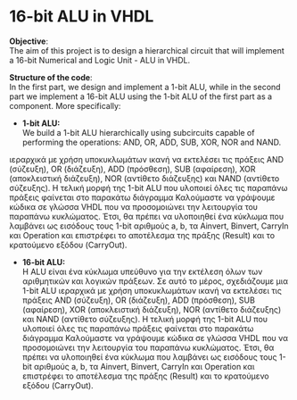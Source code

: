 # 16-bit ALU in VHDL


**Objective**:  
The aim of this project is to design a hierarchical circuit that will implement a 16-bit Numerical and Logic Unit - ALU in VHDL.

**Structure of the code**:  
In the first part, we design and implement a 1-bit ALU, while in the second part we implement a 16-bit ALU using the 1-bit ALU of the first part as a component. More specifically:  
* **1-bit ALU:**  
We build a 1-bit ALU hierarchically using subcircuits capable of performing the operations: AND, OR, ADD, SUB, XOR, NOR and NAND. 




ιεραρχικά με χρήση υποκυκλωμάτων ικανή να εκτελέσει τις πράξεις AND (σύζευξη), OR (διάζευξη), ADD (πρόσθεση), SUB (αφαίρεση), XOR (αποκλειστική διάζευξη), NOR (αντίθετο διάζευξης) και NAND (αντίθετο σύζευξης). Η τελική μορφή της 1-bit ALU που υλοποιεί όλες τις παραπάνω πράξεις φαίνεται στο παρακάτω διάγραμμα
Καλούμαστε να γράψουμε κώδικα σε γλώσσα VHDL που να προσομοιώνει την λειτουργία του παραπάνω κυκλώματος. Έτσι, θα πρέπει να υλοποιηθεί ένα κύκλωμα που λαμβάνει ως εισόδους τους 1-bit αριθμούς a, b, τα Ainvert, Binvert, CarryIn και Operation και επιστρέφει το αποτέλεσμα της πράξης (Result) και το κρατούμενο εξόδου (CarryOut).

* **16-bit ALU:**  
Η ALU είναι ένα κύκλωμα υπεύθυνο για την εκτέλεση όλων των αριθμητικών και λογικών πράξεων. Σε αυτό το μέρος, σχεδιάζουμε μια 1-bit ALU ιεραρχικά με χρήση υποκυκλωμάτων ικανή να εκτελέσει τις πράξεις AND (σύζευξη), OR (διάζευξη), ADD (πρόσθεση), SUB (αφαίρεση), XOR (αποκλειστική διάζευξη), NOR (αντίθετο διάζευξης) και NAND (αντίθετο σύζευξης). Η τελική μορφή της 1-bit ALU που υλοποιεί όλες τις παραπάνω πράξεις φαίνεται στο παρακάτω διάγραμμα
Καλούμαστε να γράψουμε κώδικα σε γλώσσα VHDL που να προσομοιώνει την λειτουργία του παραπάνω κυκλώματος. Έτσι, θα πρέπει να υλοποιηθεί ένα κύκλωμα που λαμβάνει ως εισόδους τους 1-bit αριθμούς a, b, τα Ainvert, Binvert, CarryIn και Operation και επιστρέφει το αποτέλεσμα της πράξης (Result) και το κρατούμενο εξόδου (CarryOut).

